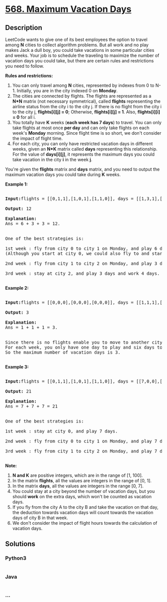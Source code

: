 # [568. Maximum Vacation Days](https://leetcode.com/problems/maximum-vacation-days)



## Description

<p>

LeetCode wants to give one of its best employees the option to travel among <b>N</b> cities to collect algorithm problems. But all work and no play makes Jack a dull boy, you could take vacations in some particular cities and weeks. Your job is to schedule the traveling to maximize the number of vacation days you could take, but there are certain rules and restrictions you need to follow.

</p>



<p><b>Rules and restrictions:</b><br>

<ol>

<li>You can only travel among <b>N</b> cities, represented by indexes from 0 to N-1. Initially, you are in the city indexed 0 on <b>Monday</b>.</li>

<li>The cities are connected by flights. The flights are represented as a <b>N*N</b> matrix (not necessary symmetrical), called <b>flights</b> representing the airline status from the city i to the city j. If there is no flight from the city i to the city j, <b>flights[i][j] = 0</b>; Otherwise, <b>flights[i][j] = 1</b>. Also, <b>flights[i][i] = 0</b> for all i.</li>

<li>You totally have <b>K</b> weeks (<b>each week has 7 days</b>) to travel. You can only take flights at most once <b>per day</b> and can only take flights on each week's <b>Monday</b> morning. Since flight time is so short, we don't consider the impact of flight time.</li>

<li>For each city, you can only have restricted vacation days in different weeks, given an <b>N*K</b> matrix called <b>days</b> representing this relationship. For the value of <b>days[i][j]</b>, it represents the maximum days you could take vacation in the city <b>i</b> in the week <b>j</b>.</li>

</ol>

</p>



<p>You're given the <b>flights</b> matrix and <b>days</b> matrix, and you need to output the maximum vacation days you could take during <b>K</b> weeks.</p>



<p><b>Example 1:</b><br />

<pre>

<b>Input:</b>flights = [[0,1,1],[1,0,1],[1,1,0]], days = [[1,3,1],[6,0,3],[3,3,3]]

<b>Output:</b> 12

<b>Explanation:</b> <br>Ans = 6 + 3 + 3 = 12. <br>

One of the best strategies is:

1st week : fly from city 0 to city 1 on Monday, and play 6 days and work 1 day. <br/>(Although you start at city 0, we could also fly to and start at other cities since it is Monday.) 

2nd week : fly from city 1 to city 2 on Monday, and play 3 days and work 4 days.

3rd week : stay at city 2, and play 3 days and work 4 days.

</pre>

</p>



<p><b>Example 2:</b><br />

<pre>

<b>Input:</b>flights = [[0,0,0],[0,0,0],[0,0,0]], days = [[1,1,1],[7,7,7],[7,7,7]]

<b>Output:</b> 3

<b>Explanation:</b> <br>Ans = 1 + 1 + 1 = 3. <br>

Since there is no flights enable you to move to another city, you have to stay at city 0 for the whole 3 weeks. <br/>For each week, you only have one day to play and six days to work. <br/>So the maximum number of vacation days is 3.

</pre>

</p>



<p><b>Example 3:</b><br />

<pre>

<b>Input:</b>flights = [[0,1,1],[1,0,1],[1,1,0]], days = [[7,0,0],[0,7,0],[0,0,7]]

<b>Output:</b> 21

<b>Explanation:</b><br>Ans = 7 + 7 + 7 = 21<br>

One of the best strategies is:

1st week : stay at city 0, and play 7 days. 

2nd week : fly from city 0 to city 1 on Monday, and play 7 days.

3rd week : fly from city 1 to city 2 on Monday, and play 7 days.

</pre>

</p>





<p><b>Note:</b><br>

<ol>

<li><b>N and K</b> are positive integers, which are in the range of [1, 100].</li>

<li>In the matrix <b>flights</b>, all the values are integers in the range of [0, 1].</li>

<li>In the matrix <b>days</b>, all the values are integers in the range [0, 7].</li>

<li>You could stay at a city beyond the number of vacation days, but you should <b>work</b> on the extra days, which won't be counted as vacation days.</li>

<li>If you fly from the city A to the city B and take the vacation on that day, the deduction towards vacation days will count towards the vacation days of city B in that week.</li>

<li>We don't consider the impact of flight hours towards the calculation of vacation days.</li>

</ol>

</p>

## Solutions

<!-- tabs:start -->

### **Python3**

```python

```

### **Java**

```java

```

### **...**

```

```

<!-- tabs:end -->
